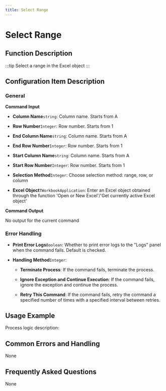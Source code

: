 ```yaml
---
title: Select Range
---
```


# Select Range

## Function Description

:::tip 
Select a range in the Excel object
:::

## Configuration Item Description

### General

**Command Input**

- **Column Name**`string`: Column name. Starts from A

- **Row Number**`Integer`: Row number. Starts from 1

- **End Column Name**`string`: Column name. Starts from A

- **End Row Number**`Integer`: Row number. Starts from 1

- **Start Column Name**`string`: Column name. Starts from A

- **Start Row Number**`Integer`: Row number. Starts from 1

- **Selection Method**`Integer`: Choose selection method: range, row, or column

- **Excel Object**`TWorkbookApplication`: Enter an Excel object obtained through the function 'Open or New Excel'/'Get currently active Excel object'


**Command Output**

No output for the current command


### Error Handling

- **Print Error Logs**`Boolean`: Whether to print error logs to the "Logs" panel when the command fails. Default is checked. 

- **Handling Method**`Integer`:

    - **Terminate Process**: If the command fails, terminate the process.

    - **Ignore Exception and Continue Execution**: If the command fails, ignore the exception and continue the process.

    - **Retry This Command**: If the command fails, retry the command a specified number of times with a specified interval between retries.

## Usage Example

Process logic description:

## Common Errors and Handling

None

## Frequently Asked Questions

None


